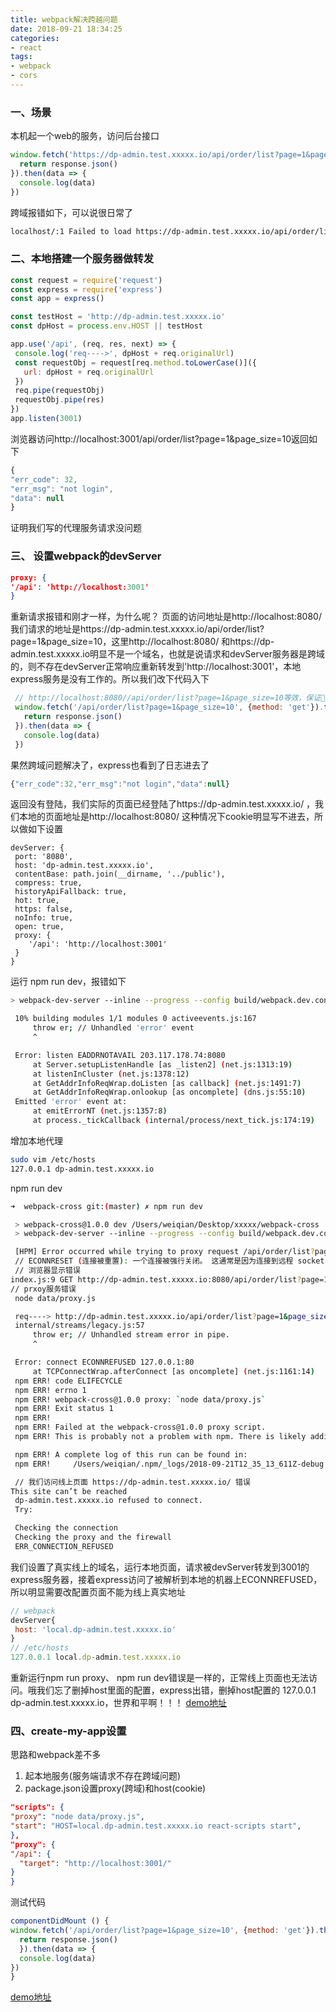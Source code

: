 ```yaml
---
title: webpack解决跨越问题
date: 2018-09-21 18:34:25
categories: 
- react
tags:
- webpack
- cors
---
```

### 一、场景
  本机起一个web的服务，访问后台接口
  ```js
  window.fetch('https://dp-admin.test.xxxxx.io/api/order/list?page=1&page_size=10', {method: 'get'}).then(response => {
    return response.json()
  }).then(data => {
    console.log(data)
  })
  ```
  跨域报错如下，可以说很日常了
  ```sh
  localhost/:1 Failed to load https://dp-admin.test.xxxxx.io/api/order/list?page=1&page_size=10: No 'Access-Control-Allow-Origin' header is present on the requested resource. Origin 'http://localhost:8080' is therefore not allowed access. If an opaque response serves your needs, set the request's mode to 'no-cors' to fetch the resource with CORS disabled.
  ```
### 二、本地搭建一个服务器做转发
   ```js
   const request = require('request')
   const express = require('express')
   const app = express()

   const testHost = 'http://dp-admin.test.xxxxx.io'
   const dpHost = process.env.HOST || testHost

   app.use('/api', (req, res, next) => {
    console.log('req---->', dpHost + req.originalUrl)
    const requestObj = request[req.method.toLowerCase()]({
      url: dpHost + req.originalUrl
    })
    req.pipe(requestObj)
    requestObj.pipe(res)
   })
   app.listen(3001)

   ```
   浏览器访问http://localhost:3001/api/order/list?page=1&page_size=10返回如下
   ```js
{
  "err_code": 32,
  "err_msg": "not login",
  "data": null
}
   ```
   证明我们写的代理服务请求没问题
### 三、 设置webpack的devServer
   ```  json
 proxy: {
   '/api': 'http://localhost:3001'
 }
   ```
   重新请求报错和刚才一样，为什么呢？ 页面的访问地址是http://localhost:8080/ 我们请求的地址是https://dp-admin.test.xxxxx.io/api/order/list?page=1&page_size=10，这里http://localhost:8080/ 和https://dp-admin.test.xxxxx.io明显不是一个域名，也就是说请求和devServer服务器是跨域的，则不存在devServer正常响应重新转发到'http://localhost:3001'，本地express服务是没有工作的。所以我们改下代码入下
   ```js
    // http://localhost:8080//api/order/list?page=1&page_size=10等效，保证和devServer同域名就好
    window.fetch('/api/order/list?page=1&page_size=10', {method: 'get'}).then(response => {
      return response.json()
    }).then(data => {
      console.log(data)
    })
   ```
   果然跨域问题解决了，express也看到了日志进去了
   ```js
   {"err_code":32,"err_msg":"not login","data":null}
   ```
   返回没有登陆，我们实际的页面已经登陆了https://dp-admin.test.xxxxx.io/ ，我们本地的页面地址是http://localhost:8080/ 这种情况下cookie明显写不进去，所以做如下设置

   ```
 devServer: {
    port: '8080',
    host: 'dp-admin.test.xxxxx.io',
    contentBase: path.join(__dirname, '../public'),
    compress: true,
    historyApiFallback: true,
    hot: true,
    https: false,
    noInfo: true,
    open: true,
    proxy: {
       '/api': 'http://localhost:3001'
    }
  }
   ```
   运行 npm run dev，报错如下
   ```sh
   > webpack-dev-server --inline --progress --config build/webpack.dev.conf.js

    10% building modules 1/1 modules 0 activeevents.js:167
        throw er; // Unhandled 'error' event
        ^

    Error: listen EADDRNOTAVAIL 203.117.178.74:8080
        at Server.setupListenHandle [as _listen2] (net.js:1313:19)
        at listenInCluster (net.js:1378:12)
        at GetAddrInfoReqWrap.doListen [as callback] (net.js:1491:7)
        at GetAddrInfoReqWrap.onlookup [as oncomplete] (dns.js:55:10)
    Emitted 'error' event at:
        at emitErrorNT (net.js:1357:8)
        at process._tickCallback (internal/process/next_tick.js:174:19)

   ```
   增加本地代理
   ```sh
sudo vim /etc/hosts
127.0.0.1 dp-admin.test.xxxxx.io
   ```
   npm run dev
   ```sh
   ➜  webpack-cross git:(master) ✗ npm run dev

    > webpack-cross@1.0.0 dev /Users/weiqian/Desktop/xxxxx/webpack-cross
    > webpack-dev-server --inline --progress --config build/webpack.dev.conf.js

    [HPM] Error occurred while trying to proxy request /api/order/list?page=1&page_size=10 from dp-admin.test.xxxxx.io:8080 to http://localhost:3001 (ECONNRESET) (https://nodejs.org/api/errors.html#errors_common_system_errors)
    // ECONNRESET (连接被重置): 一个连接被强行关闭。 这通常是因为连接到远程 socket 超时或重启。 常发生于 http 和 net 模块。
    // 浏览器显示错误
   index.js:9 GET http://dp-admin.test.xxxxx.io:8080/api/order/list?page=1&page_size=10 504 (Gateway Timeout)
   // prxoy服务错误
    node data/proxy.js

    req----> http://dp-admin.test.xxxxx.io/api/order/list?page=1&page_size=10
    internal/streams/legacy.js:57
        throw er; // Unhandled stream error in pipe.
        ^

    Error: connect ECONNREFUSED 127.0.0.1:80
        at TCPConnectWrap.afterConnect [as oncomplete] (net.js:1161:14)
    npm ERR! code ELIFECYCLE
    npm ERR! errno 1
    npm ERR! webpack-cross@1.0.0 proxy: `node data/proxy.js`
    npm ERR! Exit status 1
    npm ERR!
    npm ERR! Failed at the webpack-cross@1.0.0 proxy script.
    npm ERR! This is probably not a problem with npm. There is likely additional logging output above.

    npm ERR! A complete log of this run can be found in:
    npm ERR!     /Users/weiqian/.npm/_logs/2018-09-21T12_35_13_611Z-debug.log

    // 我们访问线上页面 https://dp-admin.test.xxxxx.io/ 错误
   This site can’t be reached
    dp-admin.test.xxxxx.io refused to connect.
    Try:

    Checking the connection
    Checking the proxy and the firewall
    ERR_CONNECTION_REFUSED
   ```
   我们设置了真实线上的域名，运行本地页面，请求被devServer转发到3001的express服务器，接着express访问了被解析到本地的机器上ECONNREFUSED，所以明显需要改配置页面不能为线上真实地址
   ```js
 // webpack
 devServer{
    host: 'local.dp-admin.test.xxxxx.io'
 } 
 // /etc/hosts
 127.0.0.1 local.dp-admin.test.xxxxx.io
   ```
重新运行npm run proxy、 npm run dev错误是一样的，正常线上页面也无法访问。哦我们忘了删掉host里面的配置，express出错，删掉host配置的   127.0.0.1 dp-admin.test.xxxxx.io，世界和平啊！！！
 [demo地址](https://github.com/weiqian825/react-demo/tree/master/webpack-cors)

### 四、create-my-app设置
  思路和webpack差不多 
  1. 起本地服务(服务端请求不存在跨域问题) 
  2. package.json设置proxy(跨域)和host(cookie)
  ```json
"scripts": {
  "proxy": "node data/proxy.js",
  "start": "HOST=local.dp-admin.test.xxxxx.io react-scripts start",
},
"proxy": {
  "/api": {
    "target": "http://localhost:3001/"
  }
}
  ```
  测试代码
  ```js
componentDidMount () {
  window.fetch('/api/order/list?page=1&page_size=10', {method: 'get'}).then(response => {
    return response.json()
    }).then(data => {
    console.log(data)
  })
}
  ```
  [demo地址](https://github.com/weiqian825/react-demo/tree/master/my-app-cors)





